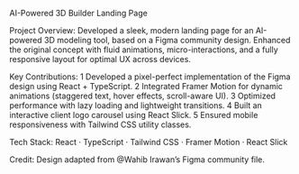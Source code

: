AI-Powered 3D Builder Landing Page

Project Overview:
Developed a sleek, modern landing page for an AI-powered 3D modeling tool, based on a Figma community design. Enhanced the original concept with fluid animations, micro-interactions, and a fully responsive layout for optimal UX across devices.

Key Contributions:
1 Developed a pixel-perfect implementation of the Figma design using React + TypeScript.
2 Integrated Framer Motion for dynamic animations (staggered text, hover effects, scroll-aware UI).
3 Optimized performance with lazy loading and lightweight transitions.
4 Built an interactive client logo carousel using React Slick.
5 Ensured mobile responsiveness with Tailwind CSS utility classes.

Tech Stack:
React · TypeScript · Tailwind CSS · Framer Motion · React Slick

Credit: Design adapted from @Wahib Irawan’s Figma community file.
